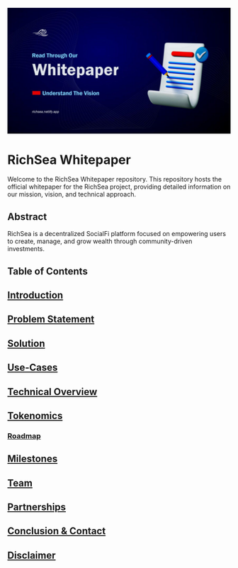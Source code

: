 ![RichWhitepaper](https://github.com/RichSea-SocialFi/Whitepaper/raw/main/richwhite.png)

# RichSea Whitepaper

Welcome to the RichSea Whitepaper repository. This repository hosts the official whitepaper for the RichSea project, providing detailed information on our mission, vision, and technical approach. 

## Abstract
RichSea is a decentralized SocialFi platform focused on empowering users to create, manage, and grow wealth through community-driven investments.

## Table of Contents

## **[Introduction](introduction.md)**

## **[Problem Statement](problem.md)**

## **[Solution](solution.md)**

## **[Use-Cases](usecase.md)**

## **[Technical Overview](techview.md)**

## **[Tokenomics](token.md)**

### **[Roadmap](roadmap.md)**

## **[Milestones](milestones.md)**

## **[Team](team.md)** 

## **[Partnerships](partner.md)**

## **[Conclusion & Contact](conclusion.md)**

## **[Disclaimer](disc.md)**


